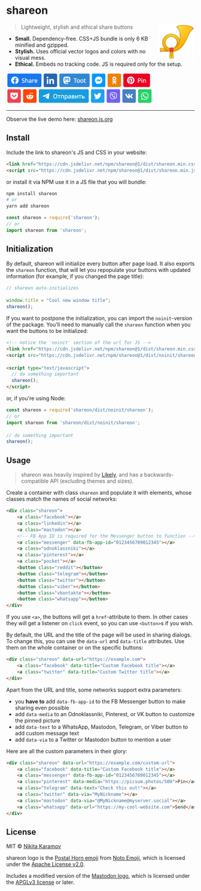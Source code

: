 # shareon

<img src="./assets/logo.svg" align="right" alt="shareon logo — the Postal Horn emoji" width="96" height="96">

> Lightweight, stylish and ethical share buttons

- **Small.** Dependency-free. CSS+JS bundle is only 6 KB minified and gzipped.
- **Stylish.** Uses official vector logos and colors with no visual mess.
- **Ethical.** Embeds no tracking code. JS is required only for the setup.

<img src="./assets/demo@2x.png" height="84" width="392" alt="shareon demo screenshot">

----
Observe the live demo here: [shareon.js.org](https://shareon.js.org)

## Install

Include the link to shareon's JS and CSS in your website:

```html
<link href="https://cdn.jsdelivr.net/npm/shareon@1/dist/shareon.min.css" rel="stylesheet">
<script src="https://cdn.jsdelivr.net/npm/shareon@1/dist/shareon.min.js" type="text/javascript"></script>
```

or install it via NPM use it in a JS file that you will bundle:

```sh
npm install shareon
# or
yarn add shareon
```

```js
const shareon = require('shareon');
// or
import shareon from 'shareon';
```

## Initialization

By default, shareon will initialize every button after page load. It also
exports the `shareon` function, that will let you repopulate your buttons with
updated information (for example, if you changed the page title):

```js
// shareon auto-initializes

window.title = "Cool new window title";
shareon();
```

If you want to postpone the initialization, you can import the `noinit`-version
of the package. You'll need to manually call the `shareon` function when you
want the buttons to be initialized:

```html
<!-- notice the 'noinit' section of the url for JS -->
<link href="https://cdn.jsdelivr.net/npm/shareon@1/dist/shareon.min.css" rel="stylesheet">
<script src="https://cdn.jsdelivr.net/npm/shareon@1/dist/noinit/shareon.min.js" type="text/javascript"></script>

<script type="text/javascript">
  // do something important
  shareon();
</script>
```

or, if you're using Node:

```js
const shareon = require('shareon/dist/noinit/shareon');
// or
import shareon from 'shareon/dist/noinit/shareon';

// do something important
shareon();
```

## Usage

> shareon was heavily inspired by [Likely](https://ilyabirman.net/projects/likely/),
  and has a backwards-compatible API (excluding themes and sizes).

Create a container with class `shareon` and populate it with elements, whose
classes match the names of social networks:

```html
<div class="shareon">
    <a class="facebook"></a>
    <a class="linkedin"></a>
    <a class="mastodon"></a>
    <!-- FB App ID is required for the Messenger button to function -->
    <a class="messenger" data-fb-app-id="0123456789012345"></a>
    <a class="odnoklassniki"></a>
    <a class="pinterest"></a>
    <a class="pocket"></a>
    <button class="reddit"></button>
    <button class="telegram"></button>
    <button class="twitter"></button>
    <button class="viber"></button>
    <button class="vkontakte"></button>
    <button class="whatsapp"></button>
</div>
```

If you use `<a>`, the buttons will get a `href`-attribute to them. In other cases
they will get a listener on `click` event, so you can use `<button>`s if you wish.

By default, the URL and the title of the page will be used in sharing dialogs.
To change this, you can use the `data-url` and `data-title` attributes. Use them
on the whole container or on the specific buttons:

```html
<div class="shareon" data-url="https://example.com">
    <a class="facebook" data-title="Custom Facebook title"></a>
    <a class="twitter" data-title="Custom Twitter title"></a>
</div>
```

Apart from the URL and title, some networks support extra parameters:

- you **have to** add `data-fb-app-id` to the FB Messenger button to make sharing even possible
- add `data-media` to an Odnoklassniki, Pinterest, or VK button to customize the pinned picture
- add `data-text` to a WhatsApp, Mastodon, Telegram, or Viber button to add custom message text
- add `data-via` to a Twitter or Mastodon button to mention a user

Here are all the custom parameters in their glory:

```html
<div class="shareon" data-url="https://example.com/custom-url">
    <a class="facebook" data-title="Custom Facebook title"></a>
    <a class="messenger" data-fb-app-id="0123456789012345"></a>
    <a class="pinterest" data-media="https://picsum.photos/500">Pin</a>
    <a class="telegram" data-text="Check this out!"></a>
    <a class="twitter" data-via="MyNickname"></a>
    <a class="mastodon" data-via="@MyNickname@myserver.social"></a>
    <a class="whatsapp" data-url="https://my-cool-website.com">Send</a>
</div>
```

## License

MIT © [Nikita Karamov](https://www.kytta.dev/)

shareon logo is the [Postal Horn emoji](https://github.com/googlefonts/noto-emoji/blob/v2020-09-16-unicode13_1/svg/emoji_u1f4ef.svg) from [Noto Emoji](https://github.com/googlefonts/noto-emoji/tree/v2020-09-16-unicode13_1), which is licensed under the [Apache License v2.0](https://github.com/googlefonts/noto-emoji/blob/v2020-09-16-unicode13_1/LICENSE).

Includes a modified version of the
[Mastodon logo](https://commons.wikimedia.org/wiki/File:Mastodon_Logotype_%28Simple%29.svg),
which is licensed under the
[APGLv3 license](https://www.gnu.org/licenses/agpl.html) or later.
